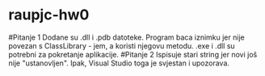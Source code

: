 # raupjc-hw0
#Pitanje 1
Dodane su .dll i .pdb datoteke. Program baca iznimku jer nije povezan s ClassLibrary - jem, a koristi njegovu metodu. .exe i .dll su potrebni za pokretanje aplikacije. 
#Pitanje 2
Ispisuje stari string jer novi još nije "ustanovljen". Ipak, Visual Studio toga je svjestan i upozorava.
